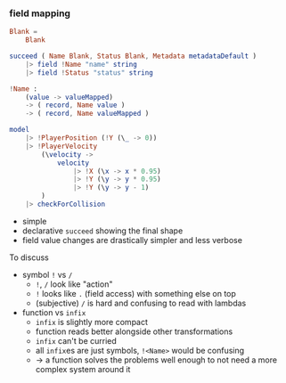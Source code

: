 ### field mapping

```elm
Blank =
    Blank

succeed ( Name Blank, Status Blank, Metadata metadataDefault )
    |> field !Name "name" string
    |> field !Status "status" string

!Name :
    (value -> valueMapped)
    -> ( record, Name value )
    -> ( record, Name valueMapped )

model
    |> !PlayerPosition (!Y (\_ -> 0))
    |> !PlayerVelocity
        (\velocity ->
            velocity
                |> !X (\x -> x * 0.95)
                |> !Y (\y -> y * 0.95)
                |> !Y (\y -> y - 1)
        )
    |> checkForCollision
```

  - simple
  - declarative `succeed` showing the final shape
  - field value changes are drastically simpler and less verbose

To discuss
  - symbol `!` vs `/`
      - `!`, `/` look like "action"
      - `!` looks like `.` (field access) with something else on top
      - (subjective) `/` is hard and confusing to read with lambdas
  - function vs `infix`
      - `infix` is slightly more compact
      - function reads better alongside other transformations
      - `infix` can't be curried
      - all `infix`es are just symbols, `!<Name>` would be confusing
      - → a function solves the problems well enough
        to not need a more complex system around it
